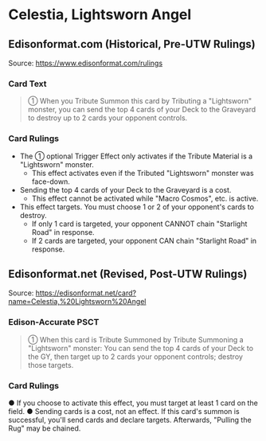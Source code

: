 # Celestia, Lightsworn Angel

## Edisonformat.com (Historical, Pre-UTW Rulings)

Source: https://www.edisonformat.com/rulings

### Card Text

> ① When you Tribute Summon this card by Tributing a "Lightsworn" monster, you can send the top 4 cards of your Deck to the Graveyard to destroy up to 2 cards your opponent controls.

### Card Rulings

*   The ① optional Trigger Effect only activates if the Tribute Material is a "Lightsworn" monster.
    *   This effect activates even if the Tributed "Lightsworn" monster was face-down.
*   Sending the top 4 cards of your Deck to the Graveyard is a cost.
    *   This effect cannot be activated while "Macro Cosmos", etc. is active.
*   This effect targets. You must choose 1 or 2 of your opponent's cards to destroy.
    *   If only 1 card is targeted, your opponent CANNOT chain "Starlight Road" in response.
    *   If 2 cards are targeted, your opponent CAN chain "Starlight Road" in response.

## Edisonformat.net (Revised, Post-UTW Rulings)

Source: https://edisonformat.net/card?name=Celestia,%20Lightsworn%20Angel

### Edison-Accurate PSCT

> ① When this card is Tribute Summoned by Tribute Summoning a "Lightsworn" monster:
> You can send the top 4 cards of your Deck to the GY, then target up to 2 cards your opponent controls; destroy those targets.

### Card Rulings

● If you choose to activate this effect, you must target at least 1 card on the field.
● Sending cards is a cost, not an effect.
If this card's summon is successful, you'll send cards and declare targets. Afterwards, "Pulling the Rug" may be chained.
            